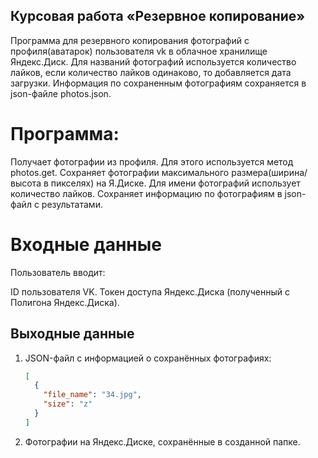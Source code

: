 ## Курсовая работа «Резервное копирование»

Программа для резервного копирования фотографий с профиля(аватарок) пользователя vk в облачное хранилище Яндекс.Диск. Для названий фотографий используется количество лайков, если количество лайков одинаково, то добавляется дата загрузки. Информация по сохраненным фотографиям сохраняется в json-файле photos.json.

# Программа:

Получает фотографии из профиля. Для этого используется метод photos.get.
Сохраняет фотографии максимального размера(ширина/высота в пикселях) на Я.Диске.
Для имени фотографий использует количество лайков.
Сохраняет информацию по фотографиям в json-файл с результатами.

# Входные данные
Пользователь вводит:

ID пользователя VK.
Токен доступа Яндекс.Диска (полученный с Полигона Яндекс.Диска).

## Выходные данные
1. JSON-файл с информацией о сохранённых фотографиях:
    ```json
    [
      {
        "file_name": "34.jpg",
        "size": "z"
      }
    ]
    ```
2. Фотографии на Яндекс.Диске, сохранённые в созданной папке.
